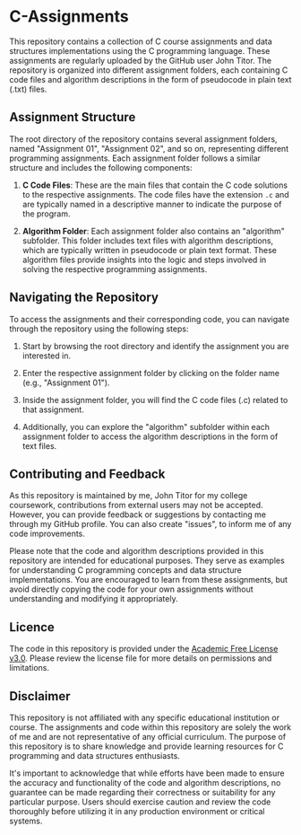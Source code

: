 # C-Assignments

This repository contains a collection of C course assignments and data structures implementations using the C programming language. These assignments are regularly uploaded by the GitHub user John Titor. The repository is organized into different assignment folders, each containing C code files and algorithm descriptions in the form of pseudocode in plain text (.txt) files.

## Assignment Structure

The root directory of the repository contains several assignment folders, named "Assignment 01", "Assignment 02", and so on, representing different programming assignments. Each assignment folder follows a similar structure and includes the following components:

1. **C Code Files**: These are the main files that contain the C code solutions to the respective assignments. The code files have the extension `.c` and are typically named in a descriptive manner to indicate the purpose of the program.

2. **Algorithm Folder**: Each assignment folder also contains an "algorithm" subfolder. This folder includes text files with algorithm descriptions, which are typically written in pseudocode or plain text format. These algorithm files provide insights into the logic and steps involved in solving the respective programming assignments.

## Navigating the Repository

To access the assignments and their corresponding code, you can navigate through the repository using the following steps:

1. Start by browsing the root directory and identify the assignment you are interested in.

2. Enter the respective assignment folder by clicking on the folder name (e.g., "Assignment 01").

3. Inside the assignment folder, you will find the C code files (.c) related to that assignment.

4. Additionally, you can explore the "algorithm" subfolder within each assignment folder to access the algorithm descriptions in the form of text files.

## Contributing and Feedback

As this repository is maintained by me, John Titor for my college coursework, contributions from external users may not be accepted. However, you can provide feedback or suggestions by contacting me through my GitHub profile. You can also create "issues", to inform me of any code improvements.

Please note that the code and algorithm descriptions provided in this repository are intended for educational purposes. They serve as examples for understanding C programming concepts and data structure implementations. You are encouraged to learn from these assignments, but avoid directly copying the code for your own assignments without understanding and modifying it appropriately.

## Licence
The code in this repository is provided under the [Academic Free License v3.0](LICENSE.md). Please review the license file for more details on permissions and limitations.

## Disclaimer

This repository is not affiliated with any specific educational institution or course. The assignments and code within this repository are solely the work of me and are not representative of any official curriculum. The purpose of this repository is to share knowledge and provide learning resources for C programming and data structures enthusiasts.

It's important to acknowledge that while efforts have been made to ensure the accuracy and functionality of the code and algorithm descriptions, no guarantee can be made regarding their correctness or suitability for any particular purpose. Users should exercise caution and review the code thoroughly before utilizing it in any production environment or critical systems.

